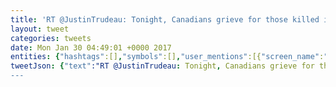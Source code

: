 ```yaml
---
title: 'RT @JustinTrudeau: Tonight, Canadians grieve for those killed in a cowardly attack on a mosque in Quebec City. My thoughts are with victims…'
layout: tweet
categories: tweets
date: Mon Jan 30 04:49:01 +0000 2017
entities: {"hashtags":[],"symbols":[],"user_mentions":[{"screen_name":"JustinTrudeau","name":"Justin Trudeau","id":14260960,"id_str":"14260960","indices":[3,17]}],"urls":[]}
tweetJson: {"text":"RT @JustinTrudeau: Tonight, Canadians grieve for those killed in a cowardly attack on a mosque in Quebec City. My thoughts are with victims…"}
---
```

